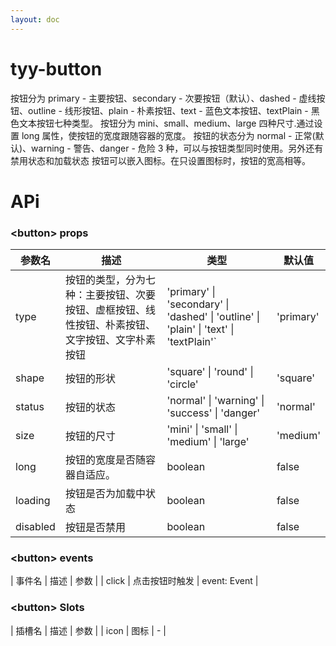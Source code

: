 ```yaml
---
layout: doc
---
```


# tyy-button

按钮分为 primary - 主要按钮、secondary - 次要按钮（默认）、dashed - 虚线按钮、outline - 线形按钮、plain - 朴素按钮、text - 蓝色文本按钮、textPlain - 黑色文本按钮七种类型。
<demo src="../../../examples/src/components/button/button.vue"></demo>
按钮分为 mini、small、medium、large 四种尺寸.通过设置 long 属性，使按钮的宽度跟随容器的宽度。
<demo src="../../../examples/src/components/button/button-size.vue"></demo>
按钮的状态分为 normal - 正常(默认)、warning - 警告、danger - 危险 3 种，可以与按钮类型同时使用。另外还有禁用状态和加载状态
<demo src="../../../examples/src/components/button/button-status.vue"></demo>
按钮可以嵌入图标。在只设置图标时，按钮的宽高相等。
<demo src="../../../examples/src/components/button/button-icon.vue"></demo>

# APi

### \<button\> props

| 参数名   | 描述                                                                                           | 类型                                                                                   | 默认值    |
| -------- | ---------------------------------------------------------------------------------------------- | -------------------------------------------------------------------------------------- | --------- |
| type     | 按钮的类型，分为七种：主要按钮、次要按钮、虚框按钮、线性按钮、朴素按钮、文字按钮、文字朴素按钮 | 'primary' \| 'secondary' \| 'dashed' \| 'outline' \| 'plain' \| 'text' \| 'textPlain'` | 'primary' |
| shape    | 按钮的形状                                                                                     | 'square' \| 'round' \| 'circle'                                                        | 'square'  |
| status   | 按钮的状态                                                                                     | 'normal' \| 'warning' \| 'success' \| 'danger'                                         | 'normal'  |
| size     | 按钮的尺寸                                                                                     | 'mini' \| 'small' \| 'medium' \| 'large'                                               | 'medium'  |
| long     | 按钮的宽度是否随容器自适应。                                                                   | boolean                                                                                | false     |
| loading  | 按钮是否为加载中状态                                                                           | boolean                                                                                | false     |
| disabled | 按钮是否禁用                                                                                   | boolean                                                                                | false     |

### \<button\> events

| 事件名 | 描述 | 参数 |
| click | 点击按钮时触发 | event: Event |

### \<button\> Slots

| 插槽名 | 描述 | 参数 |
| icon | 图标 | - |

